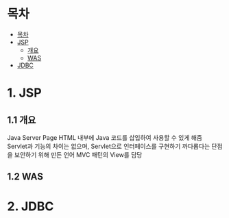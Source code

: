 # 목차
<!-- TOC -->

- [목차](#%EB%AA%A9%EC%B0%A8)
- [JSP](#jsp)
  - [개요](#%EA%B0%9C%EC%9A%94)
  - [WAS](#was)
- [JDBC](#jdbc)

<!-- /TOC -->
# 1. JSP

## 1.1 개요
Java Server Page
HTML 내부에 Java 코드를 삽입하여 사용할 수 있게 해줌
Servlet과 기능의 차이는 없으며, Servlet으로 인터페이스를 구현하기 까다롭다는 단점을 보안하기 위해 만든 언어
MVC 패턴의 View를 담당

## 1.2 WAS

# 2. JDBC